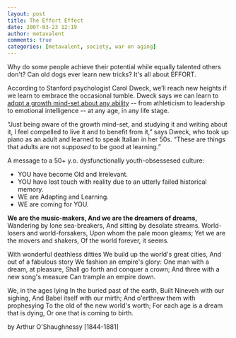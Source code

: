 ```yaml
---
layout: post
title: The Effort Effect
date: 2007-03-23 12:19
author: metavalent
comments: true
categories: [metavalent, society, war on aging]
---
```

Why do some people achieve their potential while equally talented others don't? Can old dogs ever learn new tricks? It's all about EFFORT.

According to Stanford psychologist Carol Dweck, we’ll reach new heights if we learn to embrace the occasional tumble. Dweck says we can learn to <a href="http://www.stanfordalumni.org/news/magazine/2007/marapr/features/dweck.html" target="_blank">adopt a growth mind-set about any ability</a> -- from athleticism to leadership to emotional intelligence -- at any age, in any life stage.

“Just being aware of the growth mind-set, and studying it and writing about it, I feel compelled to live it and to benefit from it,” says Dweck, who took up piano as an adult and learned to speak Italian in her 50s. “These are things that adults are not <em>supposed</em> to be good at learning.”

A message to a 50+ y.o. dysfunctionally youth-obsessesed culture: 
<ul>	<li>YOU have become Old and Irrelevant.</li>
	<li>YOU have lost touch with reality due to an utterly failed historical memory.</li>
	<li>WE are Adapting and Learning.</li>
	<li>WE are coming for YOU.</li>
</ul>

<strong>We are the music-makers,
And we are the dreamers of dreams,</strong>
Wandering by lone sea-breakers,
And sitting by desolate streams.
World-losers and world-forsakers,
Upon whom the pale moon gleams;
Yet we are the movers and shakers,
Of the world forever, it seems.

With wonderful deathless ditties
We build up the world's great cities,
And out of a fabulous story
We fashion an empire's glory:
One man with a dream, at pleasure,
Shall go forth and conquer a crown;
And three with a new song's measure
Can trample an empire down.

We, in the ages lying
In the buried past of the earth,
Built Nineveh with our sighing,
And Babel itself with our mirth;
And o'erthrew them with prophesying
To the old of the new world's worth;
For each age is a dream that is dying,
Or one that is coming to birth.

by Arthur O'Shaughnessy [1844-1881]


